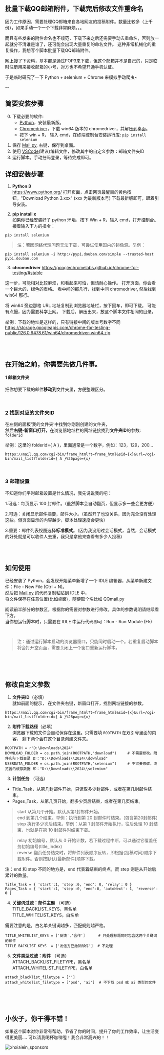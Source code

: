 ## 批量下载QQ邮箱附件，下载完后修改文件重命名

因为工作原因，需要处理QQ邮箱来自各地网友的投稿附件。数量比较多（上千份），如果手动一个一个下载非常麻烦。。。

而且有些发来的附件命名也不规范，下载下来之后还需要手动去重命名，否则放一起就分不清谁是谁了，还可能会出现大量重复的命名文件。 这种非常机械化的重复操作，我想写个脚本批量下载QQ邮箱附件。

网上搜了下资料，基本都是通过POP3来下载，但这个邮箱并不是自己的，只是临时注册用来接收邮箱的小号，对方也不希望开通手机认证。

于是临时研究了一下 Python + selenium + Chrome 来模拟手动爬虫~
  
--

## 简要安装步骤

0. 下载必要的软件:
   - [Python](https://www.python.org/downloads/)，安装最新版。
   - [Chromedriver](https://googlechromelabs.github.io/chrome-for-testing/#stable)，下载 win64 版本的 chromedriver，并解压到桌面。
   - 按下 win + R， 输入 cmd，在终端控制台安装运行库: `pip install selenium`
1. 保存 [Mail.py](https://raw.githubusercontent.com/XHXIAIEIN/Auto-Download-QQMail-Attach/master/Mail.py), 右键，保存到桌面。
2. 使用 [VSCode](https://code.visualstudio.com/Download)(建议)编辑文件，修改其中的自定义参数：邮箱文件夹ID
3. 运行脚本。手动扫码登录，等待完成即可。


## 详细安装步骤

1. **Python 3**   
https://www.python.org/
打开页面，点击网页最醒目的黄色按钮。"Download Python 3.xxx" (xxx 为最新版本号)
下载最新版即可，跟着引导安装。

3. **pip install x**  
如果你已经安装好了 python 环境，按下 Win + R，输入 cmd，打开控制台。    
接着输入下方的指令：

```
pip install selenium
```

> 注：若因网络代理问题无法下载，可尝试使用国内的镜像源。举例：

```
pip install selenium -i http://pypi.douban.com/simple --trusted-host pypi.douban.com
```

3.  **chromedriver**
https://googlechromelabs.github.io/chrome-for-testing/#stable

这一步，可能相对比较麻烦，和看起来可怕，但请耐心操作。
打开页面，你会看一个巨大的，绿色的表格。
看中间的那几行，找到中间 chromedriver, 然后找到 win64 那行。

将 win64 旁边那格 URL 地址复制到浏览器地址栏，按下回车，即可下载。
可能有点慢，因为需要科学上网。
下载后，解压出来，放这个脚本文件相同的目录。

举例：下载的地址是这样的，只有链接中间的版本号数字不同
https://storage.googleapis.com/chrome-for-testing-public/126.0.6478.61/win64/chromedriver-win64.zip

<br><br>

## 在开始之前，你需要先做几件事。

#### 1 邮箱文件夹

把你想要下载的邮件**移动到**文件夹里，方便整理区分。
   
<br>   
   
### 2 找到对应的文件夹ID
在左侧的面板‘我的文件夹’中找到你刚刚创建的文件夹，  
然后**右键-新窗口打开**，在浏览器地址栏的网址链接找到**文件夹ID**的参数:  `folderid`  
  
举例：这里的 folderid={ A }，里面通常是一个数字，例如：123，129，200...  
```
https://mail.qq.com/cgi-bin/frame_html?t=frame_html&sid={x}&url=/cgi-bin/mail_list?folderid={ A }%26page={x}
```  
     
<br>   
   
### 3 邮箱设置

不知道你们平时邮箱设置是什么情况，我先说说我的吧：    
  
1.可选：每页显示 100 封邮件。（虽然脚本会自动翻页，但显示多一些会更方便）  
  
2.可选：关闭显示邮件摘要，邮件大小。（虽然开了也没关系，因为完全没有处理这些。但页面显示的内容越少，脚本处理速度会更快）  
  
3.重要：邮件列表视图选择**标准模式**。（因为我没用过会话模式，当然，会话模式的好处就是可以收件人去重，我只是拿他来查看有多少人投稿)   

<br><br>
    
## 如何使用

已经安装了 Python，会发现开始菜单新增了一个 IDLE 编辑器，从菜单新建文件：File - New File (Ctrl + N)。    
然后把 [Mail.py](https://raw.githubusercontent.com/XHXIAIEIN/Auto-Download-QQMail-Attach/master/Mail.py) 的代码复制粘贴到 IDLE 中，  
将文件保存在任意位置(比如桌面)，随便取个名比如 QQmail.py

阅读前半部分的参数区，根据你的需要对参数进行修改。具体的参数说明请继续看下方。    
当你想运行脚本时，只需要在 IDLE 中运行代码即可：Run - Run Module (F5)   

<br>   
   
> 注：通过运行脚本启动的浏览器窗口，只能同时启动一个。若重复启动脚本将会打开空页面，需要关闭上一个窗口重新运行脚本。  
     
<br><br><br>  
   
## 修改自定义参数

1. **文件夹ID**（必填）  
就如前面的提示， 在文件夹右键，新窗口打开，找到网址链接的参数。
```
https://mail.qq.com/cgi-bin/frame_html?t=frame_html&sid={x}&url=/cgi-bin/mail_list?folderid={ A }%26page={x}
``` 

2. **附件下载路径**（必填）  
浏览器下载的文件会自动保存在这里。只需要填 ` ROOTPATH ` 在双引号里面的内容， 剩下两个会在这个目录创建文件夹。 
```
ROOTPATH = r"D:\Downloads\2024"
DOWNLOAD_FOLDER = os.path.join(ROOTPATH,"download")     # 不需要修改。附件实际下载目录 即："D:\\Downloads\\2024\\download"
USERDATA_FOLDER = os.path.join(ROOTPATH,"selenium")     # 不需要修改。浏览器的缓存数据 即："D:\\Downloads\\2024\\selenium"
```

3. **计划任务** （可选） 
- Title_Task，从第几封邮件开始，只读取多少封邮件，或者在第几封邮件结束。  
- Pages_Task，从第几页开始，翻多少页后结束，或者在第几页结束。   
 
> start  从第几个开始。默认从第1封邮件开始。    
> end    到第几个结束。举例：执行到第 20 封邮件时结束。(包含第20封邮件)   
> step   执行多少次后结束。举例：从第 1 封邮件开始执行，往后处理 10 封结束，也就是在第 10 封邮件时结束下载。   

> relay   初始编号，默认从 0 开始计数，若下载过程中断，可以通过它覆盖任务初始编号(title_index)  
> reverse 翻页任务结束时，将邮件列表顺序反转，即根据{投稿时间}顺序下载附件。否则按默认{最新邮件}顺序下载。

注：end 和 step 不同的地方是，end 代表着结束的终点，而 step 则是从开始后累计的数量。  

```
Title_Task = { 'start':1, 'step':0, 'end': 0, 'relay': 0 }
Pages_Task = { 'start':1, 'step':0, 'end':0, 'autoNext': 1, 'reverse': 0 }
```

4. **关键词过滤：邮件主题** （可选）   
TITLE_BACKLIST_KEYS，黑名单  
TITLE_WHITELIST_KEYS，白名单  

需要注意的是，白名单关键词越多，匹配规则越严格。
      
``` 
TITLE_WHITELIST_KEYS = ['反馈','合作']      # 只处理标题同时包含这两个关键词的邮件
TITLE_BACKLIST_KEYS  = ['发信方已撤回邮件']  # 不处理
```
  
5. **文件类型过滤：附件** （可选）   
ATTACH_BACKLIST_FILETYPE，黑名单  
ATTACH_WHITELIST_FILETYPE，白名单  
      
``` 
attach_blacklist_filetype = [''] 
attach_whitelist_filetype = ['psd', 'ai']  # 不下载 psd 或 ai 类型的文件
```

  
<br><br><br>  


## 小伙子，你干得不错！

如果这个脚本对你非常有帮助，节省了你的时间，提升了你的工作效率，让生活变得更美丽....
可以请我喝杯咖啡喔！我会非常高兴的！！

![xhxiaiein_sponsors](https://user-images.githubusercontent.com/45864744/116389688-d38c4480-a84f-11eb-9dec-036bc1abf397.png)

